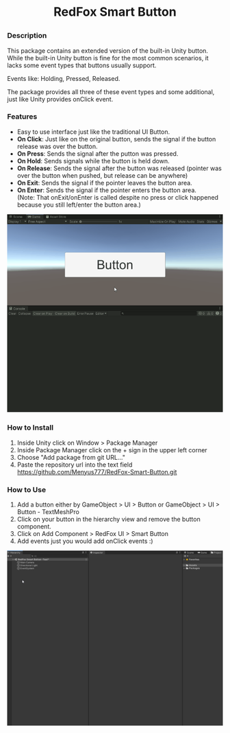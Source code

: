 # <p align="center">RedFox Smart Button</p>

### Description

This package contains an extended version of the built-in Unity button. While the built-in Unity button is fine for the most common scenarios, it lacks some event types that buttons usually support.

Events like: Holding, Pressed, Released.

The package provides all three of these event types and some additional, just like Unity provides onClick event.

### Features
- Easy to use interface just like the traditional UI Button.
- **On Click**: Just like on the original button, sends the signal if the button release was over the button.
- **On Press**: Sends the signal after the putton was pressed.
- **On Hold**: Sends signals while the button is held down.
- **On Release**: Sends the signal after the button was released (pointer was over the button when pushed, but release can be anywhere)
- **On Exit**: Sends the signal if the pointer leaves the button area.
- **On Enter**: Sends the signal if the pointer enters the button area.<br>
(Note: That onExit/onEnter is called despite no press or click happened because you still left/enter the button area.)

![Demonstration](https://github.com/Menyus777/RedFox-Smart-Button/blob/develop/imgs/demonstration.gif)

### How to Install

1. Inside Unity click on Window > Package Manager
2. Inside Package Manager click on the + sign in the upper left corner
3. Choose "Add package from git URL..."
4. Paste the repository url into the text field<br> https://github.com/Menyus777/RedFox-Smart-Button.git

### How to Use

1. Add a button either by GameObject > UI > Button or GameObject > UI > Button - TextMeshPro
2. Click on your button in the hierarchy view and remove the button component.
3. Click on Add Component > RedFox UI > Smart Button
4. Add events just you would add onClick events :)

![How to Use](https://github.com/Menyus777/RedFox-Smart-Button/blob/develop/imgs/how-to-use.gif)
